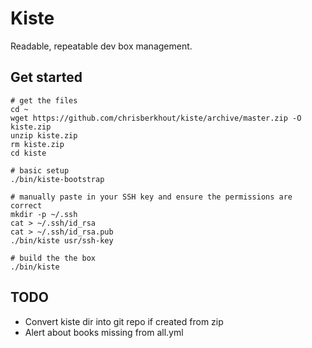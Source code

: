 # Kiste

Readable, repeatable dev box management.

## Get started

    # get the files
    cd ~
    wget https://github.com/chrisberkhout/kiste/archive/master.zip -O kiste.zip
    unzip kiste.zip
    rm kiste.zip
    cd kiste

    # basic setup
    ./bin/kiste-bootstrap

    # manually paste in your SSH key and ensure the permissions are correct
    mkdir -p ~/.ssh
    cat > ~/.ssh/id_rsa
    cat > ~/.ssh/id_rsa.pub
    ./bin/kiste usr/ssh-key

    # build the the box
    ./bin/kiste

## TODO

* Convert kiste dir into git repo if created from zip
* Alert about books missing from all.yml

